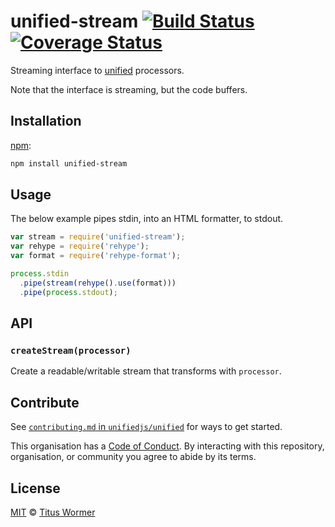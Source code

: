 # unified-stream [![Build Status][travis-badge]][travis] [![Coverage Status][codecov-badge]][codecov]

Streaming interface to [unified][] processors.

Note that the interface is streaming, but the code buffers.

## Installation

[npm][]:

```bash
npm install unified-stream
```

## Usage

The below example pipes stdin, into an HTML formatter, to stdout.

```js
var stream = require('unified-stream');
var rehype = require('rehype');
var format = require('rehype-format');

process.stdin
  .pipe(stream(rehype().use(format)))
  .pipe(process.stdout);
```

## API

### `createStream(processor)`

Create a readable/writable stream that transforms with `processor`.

## Contribute

See [`contributing.md` in `unifiedjs/unified`][contributing] for ways to get
started.

This organisation has a [Code of Conduct][coc].  By interacting with this
repository, organisation, or community you agree to abide by its terms.

## License

[MIT][license] © [Titus Wormer][author]

<!-- Definitions -->

[travis-badge]: https://img.shields.io/travis/unifiedjs/unified-stream.svg

[travis]: https://travis-ci.org/unifiedjs/unified-stream

[codecov-badge]: https://img.shields.io/codecov/c/github/unifiedjs/unified-stream.svg

[codecov]: https://codecov.io/github/unifiedjs/unified-stream

[npm]: https://docs.npmjs.com/cli/install

[license]: LICENSE

[author]: http://wooorm.com

[unified]: https://github.com/unifiedjs/unified

[contributing]: https://github.com/unifiedjs/unified/blob/master/contributing.md

[coc]: https://github.com/unifiedjs/unified/blob/master/code-of-conduct.md
